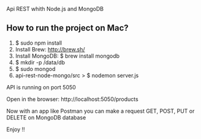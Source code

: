 Api REST whith Node.js and MongoDB

## How to run the project on Mac?

1. $ sudo npm install
2. Install Brew: http://brew.sh/
3. Install MongoDB: $ brew install mongodb
4. $ mkdir -p /data/db
5. $ sudo mongod
6. api-rest-node-mongo/src > $ nodemon server.js

API is running on port 5050

Open in the browser: http://localhost:5050/products

Now with an app like Postman you can make a request GET, POST, PUT or DELETE on MongoDB database

Enjoy !!
